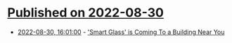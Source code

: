 # [Published on 2022-08-30](index.md)

* [2022-08-30, 16:01:00](https://tech.slashdot.org/story/22/08/30/158239/smart-glass-is-coming-to-a-building-near-you?utm_source=rss1.0mainlinkanon&utm_medium=feed) - ['Smart Glass' is Coming To a Building Near You](https://tech.slashdot.org/story/22/08/30/158239/smart-glass-is-coming-to-a-building-near-you?utm_source=rss1.0mainlinkanon&utm_medium=feed)
